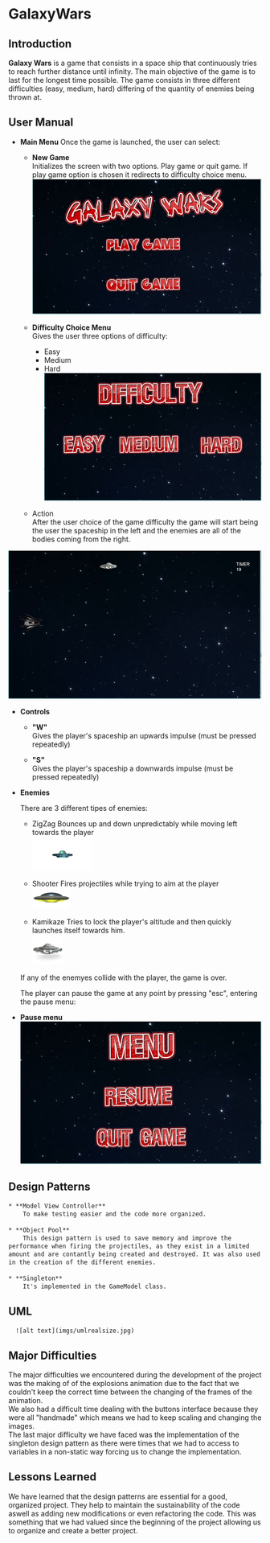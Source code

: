 # GalaxyWars

## Introduction

**Galaxy Wars** is a game that consists in a space ship that continuously tries to reach further distance until infinity. The main objective of the game is to last for the longest time possible. 
The game consists in three different difficulties (easy, medium, hard) differing of the quantity of enemies being thrown at.

## User Manual

* **Main Menu**
Once the game is launched, the user can select:
	* **New Game**  
	Initializes the screen with two options. Play game or quit game. If play game option is chosen it redirects to difficulty choice menu.
![alt text](imgs/menu.JPG)

	* **Difficulty Choice Menu**  
		Gives the user three options of difficulty:
		* Easy
		* Medium
		* Hard
![alt text](imgs/difficulty.JPG)

	* Action  
	After the user choice of the game difficulty the game will start being the user the spaceship in the left and the enemies are all of the bodies coming from the right.
	
![alt text](imgs/example1.JPG)
	
* **Controls**
	* **"W"**  
	Gives the player's spaceship an upwards impulse (must be pressed repeatedly)

	* **"S"**  
	Gives the player's spaceship a downwards impulse (must be pressed repeatedly)


* **Enemies**

	There are 3 different tipes of enemies:
	* ZigZag
	Bounces up and down unpredictably while moving left towards the player  
	![alt text](https://github.com/francismaria/GalaxyWars/blob/master/android/assets/zigzag.png)

	* Shooter
	Fires projectiles while trying to aim at the player  
	![alt text](https://github.com/francismaria/GalaxyWars/blob/master/android/assets/shooter.png)

	* Kamikaze
	Tries to lock the player's altitude and then quickly launches itself towards him.  
	![alt text](https://github.com/francismaria/GalaxyWars/blob/master/android/assets/kamikaze.png)
	

	If any of the enemyes collide with the player, the game is over. 
	
	The player can pause the game at any point by pressing "esc", entering the pause menu:
	
* **Pause menu**
	![alt text](imgs/pausedMenu.JPG)


## Design Patterns

	* **Model View Controller**
		To make testing easier and the code more organized. 

	* **Object Pool**
		This design pattern is used to save memory and improve the performance when firing the projectiles, as they exist in a limited amount and are contantly being created and destroyed. It was also used in the creation of the different enemies.

	* **Singleton**
		It's implemented in the GameModel class.

## UML

      ![alt text](imgs/umlrealsize.jpg)

## Major Difficulties
The major difficulties we encountered during the development of the project was the making of of the explosions animation due to the fact that we couldn't keep the correct time between the changing of the frames of the animation.  
We also had a difficult time dealing with the buttons interface because they were all "handmade" which means we had to keep scaling and changing the images.  
The last major difficulty we have faced was the implementation of the singleton design pattern as there were times that we had to access to variables in a non-static way forcing us to change the implementation.  
## Lessons Learned
We have learned that the design patterns are essential for a good, organized project. They help to maintain the sustainability of the code aswell as adding new modifications or even refactoring the code. This was something that we had valued since the beginning of the project allowing us to organize and create a better project.
